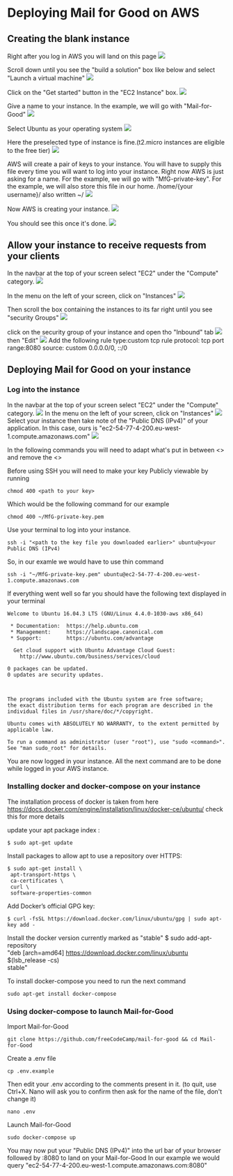 Deploying Mail for Good on AWS
===================


Creating the blank instance
--------------

Right after you log in AWS you will land on this page
![](resources/deploy_images/1.png)


Scroll down until you see the "build a solution" box like below and select "Launch a virtual machine"
![](resources/deploy_images/2.png)

Click on the "Get started" button in the "EC2 Instance" box.
![](resources/deploy_images/3.png)

Give a name to your instance. In the example, we will go with "Mail-for-Good"
![](resources/deploy_images/4.png)

Select Ubuntu as your operating system
![](resources/deploy_images/5.png)

Here the preselected type of instance is fine.(t2.micro instances are eligible to the free tier)
![](resources/deploy_images/6.png)

AWS will create a pair of keys to your instance. You will have to supply this file every time you will want to log into your instance. Right now AWS is just asking for a name. For the example, we will go with "MfG-private-key". For the example, we will also store this file in our home. /home/{your username}/ also written ~/
![](resources/deploy_images/7.png)

Now AWS is creating your instance.
![](resources/deploy_images/8.png)

You should see this once it's done.
![](resources/deploy_images/9.png)


Allow your instance to receive requests from your clients
---------
In the navbar at the top of your screen select "EC2" under the "Compute" category.
![](resources/deploy_images/10.png)

In the menu on the left of your screen, click on "Instances"
![](resources/deploy_images/11.png)

Then scroll the box containing the instances to its far right until you see "security Groups"
![](resources/deploy_images/13.png)


click on the security group of your instance and open tho "Inbound" tab
![](resources/deploy_images/14.png)
then "Edit"
![](resources/deploy_images/15.png)
Add the following rule
type:custom tcp rule
protocol: tcp
port range:8080
source: custom 0.0.0.0/0, ::/0



Deploying Mail for Good on your instance
---------
### Log into the instance
In the navbar at the top of your screen select "EC2" under the "Compute" category.
![](resources/deploy_images/10.png)
In the menu on the left of your screen, click on "Instances"
![](resources/deploy_images/11.png)
Select your instance then take note of the "Public DNS (IPv4)" of your application. In this case, ours is "ec2-54-77-4-200.eu-west-1.compute.amazonaws.com"
![](resources/deploy_images/12.png)

In the following commands you will need to adapt what's put in between <> and remove the <>

Before using SSH you will need to make your key Publicly viewable by running
```
chmod 400 <path to your key>
```
Which would be the following command for our example
```
chmod 400 ~/MfG-private-key.pem
```

Use your terminal to log into your instance.
```
ssh -i "<path to the key file you downloaded earlier>" ubuntu@<your Public DNS (IPv4)
```
So, in our examle we would have to use thin command
```
ssh -i "~/MfG-private-key.pem" ubuntu@ec2-54-77-4-200.eu-west-1.compute.amazonaws.com
```

If everything went well so far you should have the following text displayed in your terminal
```
Welcome to Ubuntu 16.04.3 LTS (GNU/Linux 4.4.0-1030-aws x86_64)

 * Documentation:  https://help.ubuntu.com
 * Management:     https://landscape.canonical.com
 * Support:        https://ubuntu.com/advantage

  Get cloud support with Ubuntu Advantage Cloud Guest:
    http://www.ubuntu.com/business/services/cloud

0 packages can be updated.
0 updates are security updates.



The programs included with the Ubuntu system are free software;
the exact distribution terms for each program are described in the
individual files in /usr/share/doc/*/copyright.

Ubuntu comes with ABSOLUTELY NO WARRANTY, to the extent permitted by
applicable law.

To run a command as administrator (user "root"), use "sudo <command>".
See "man sudo_root" for details.

```

You are now logged in your instance. All the next command are to be done while logged in your AWS instance.

### Installing docker and docker-compose on your instance
The installation process of docker is taken from here https://docs.docker.com/engine/installation/linux/docker-ce/ubuntu/ check this for more details

update your apt package index :
```
$ sudo apt-get update
```
Install packages to allow apt to use a repository over HTTPS:
```
$ sudo apt-get install \
 apt-transport-https \
 ca-certificates \
 curl \
 software-properties-common
```
Add Docker’s official GPG key:
```
$ curl -fsSL https://download.docker.com/linux/ubuntu/gpg | sudo apt-key add -
```
Install the docker version currently marked as "stable"
$ sudo add-apt-repository \
 "deb [arch=amd64] https://download.docker.com/linux/ubuntu \
 $(lsb_release -cs) \
 stable"

To install docker-compose you need to run the next command
```
sudo apt-get install docker-compose
```

### Using docker-compose to launch Mail-for-Good
Import Mail-for-Good
```
git clone https://github.com/freeCodeCamp/mail-for-good && cd Mail-for-Good
```

Create a .env file
```
cp .env.example
```

Then edit your .env according to the comments present in it.
(to quit, use Ctrl+X. Nano will ask  you to confirm then ask for the name of the file, don't change it)
```
nano .env
```

Launch Mail-for-Good
```
sudo docker-compose up
```

You may now put your "Public DNS (IPv4)" into the url bar of your browser followed by :8080 to land on your Mail-for-Good
In our example we would query "ec2-54-77-4-200.eu-west-1.compute.amazonaws.com:8080"
